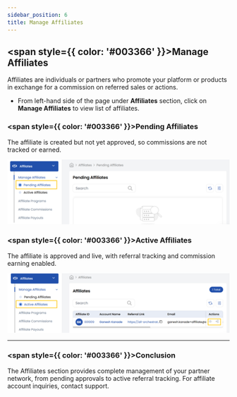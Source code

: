 ```yaml
---
sidebar_position: 6
title: Manage Affiliates
---
```


## <span style={{ color: '#003366' }}>Manage Affiliates</span>

Affiliates are individuals or partners who promote your platform or products in exchange for a commission on referred sales or actions.

- From left-hand side of the page under **Affiliates** section, click on **Manage Affiliates** to view list of affiliates.

### <span style={{ color: '#003366' }}>Pending Affiliates</span>

The affiliate is created but not yet approved, so commissions are not tracked or earned.

![Pending Affiliates](images/pending_af.png)

### <span style={{ color: '#003366' }}>Active Affiliates</span>

The affiliate is approved and live, with referral tracking and commission earning enabled.

![Active Affiliates](images/active_af.png)

----------

### <span style={{ color: '#003366' }}>Conclusion</span>
The Affiliates section provides complete management of your partner network, from pending approvals to active referral tracking. For affiliate account inquiries, contact support.